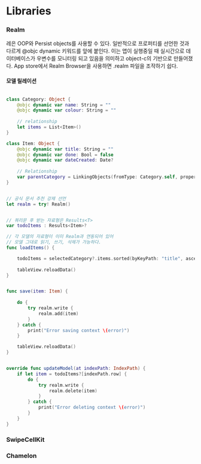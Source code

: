 # Libraries

### Realm

레은 OOP와 Persist objects를 사용할 수 있다. 일반적으로 프로퍼티를 선언한 것과 다르게 @objc dynamic 키워드를 앞에 붙인다. 이는 앱이 실행중일 때 실시간으로 데이터베이스가 우변수를 모니터링 되고 있음을 의미하고 object-c의 기반으로 만들어졌다. App store에서 Realm Browser을 사용하면 .realm 파일을 조작하기 쉽다.



#### 모델 릴레이션

```swift

class Category: Object {
    @objc dynamic var name: String = ""
    @objc dynamic var colour: String = ""
    
    // relationship
    let items = List<Item>()
}

class Item: Object {
    @objc dynamic var title: String = ""
    @objc dynamic var done: Bool = false
    @objc dynamic var dateCreated: Date?
    
    // Relationship
    var parentCategory = LinkingObjects(fromType: Category.self, property: "items")
}


// 공식 문서 추천 강제 선언
let realm = try! Realm()


// 쿼리문 후 받는 자료형은 Results<T>
var todoItems : Results<Item>?

// 각 모델의 자료형이 이미 Realm과 연동되어 있어 
// 모델 그대로 읽기, 쓰기, 삭제가 가능하다.
func loadItems() {

    todoItems = selectedCategory?.items.sorted(byKeyPath: "title", ascending: true)
    
    tableView.reloadData()
}


func save(item: Item) {
    
    do {
        try realm.write {
            realm.add(item)
        }
    } catch {
        print("Error saving context \(error)")
    }

    tableView.reloadData()
}


override func updateModel(at indexPath: IndexPath) {
    if let item = todoItems?[indexPath.row] {
        do {
            try realm.write {
                realm.delete(item)
            }
        } catch {
            print("Error deleting context \(error)")
        }
    }
}

```

### SwipeCellKit



### Chamelon



